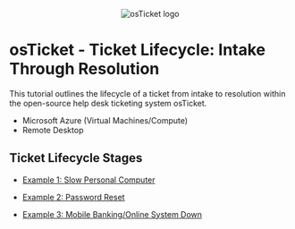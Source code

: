 <p align="center">
<img src="https://i.imgur.com/Clzj7Xs.png" alt="osTicket logo"/>
</p>

<h1>osTicket - Ticket Lifecycle: Intake Through Resolution</h1>
This tutorial outlines the lifecycle of a ticket from intake to resolution within the open-source help desk ticketing system osTicket.<br />

- Microsoft Azure (Virtual Machines/Compute)
- Remote Desktop

<h2>Ticket Lifecycle Stages</h2>

- [Example 1: Slow Personal Computer](https://github.com/ScotBlair/Example-1)<br />

- [Example 2: Password Reset](https://github.com/ScotBlair/Example-2)<br />

- [Example 3: Mobile Banking/Online System Down](https://github.com/ScotBlair/Example-3)<br />
